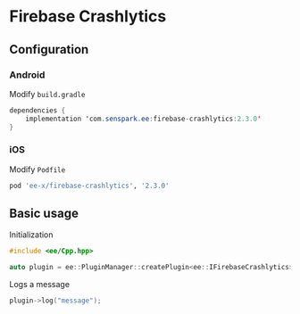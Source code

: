 # Firebase Crashlytics
## Configuration
### Android
Modify `build.gradle`
```java
dependencies {
    implementation 'com.senspark.ee:firebase-crashlytics:2.3.0'
}
```

### iOS
Modify `Podfile`
```ruby
pod 'ee-x/firebase-crashlytics', '2.3.0'
```

## Basic usage
Initialization
```cpp
#include <ee/Cpp.hpp>

auto plugin = ee::PluginManager::createPlugin<ee::IFirebaseCrashlytics>();
```

Logs a message
```cpp
plugin->log("message");
```